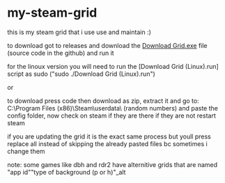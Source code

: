# my-steam-grid
this is my steam grid that i use use and maintain :)

to download got to releases and download the [Download Grid.exe](https://github.com/Panos0210/my-steam-grid/releases/download/1.0/Download.Grid.exe) file (source code in the github) and run it

for the linoux version you will need to run the [Download Grid (Linux).run] script as sudo ("sudo ./Download Grid (Linux).run")

or

to download press code then download as zip, extract it and go to: C:\Program Files (x86)\Steam\userdata\ (random numbers) and paste the config folder, now check on steam if they are there if they are not restart steam

if you are updating the grid it is the exact same process but youll press replace all instead of skipping the already pasted files bc sometimes i change them

note: some games like dbh and rdr2 have alternitive grids that are named "app id""type of background (p or h)"_alt

